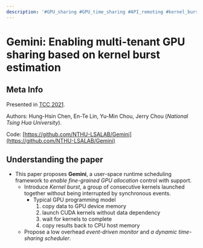 ```yaml
---
description: '#GPU_sharing #GPU_time_sharing #API_remoting #kernel_burst'
---
```


# Gemini: Enabling multi-tenant GPU sharing based on kernel burst estimation

## Meta Info

Presented in [TCC 2021](https://ieeexplore.ieee.org/document/9566822).

Authors: Hung-Hsin Chen, En-Te Lin, Yu-Min Chou, Jerry Chou (_National Tsing Hua University_).

Code: [https://github.com/NTHU-LSALAB/Gemini](https://github.com/NTHU-LSALAB/Gemini)

## Understanding the paper

* This paper proposes **Gemini**, a user-space runtime scheduling framework to _enable fine-grained GPU allocation_ control with support.
  * Introduce _Kernel burst_, a group of consecutive kernels launched together without being interrupted by synchronous events.
    * Typical GPU programming model
      1. copy data to GPU device memory
      2. launch CUDA kernels without data dependency
      3. wait for kernels to complete
      4. copy results back to CPU host memory
  * Propose a low overhead _event-driven monitor_ and _a dynamic time-sharing scheduler_.
